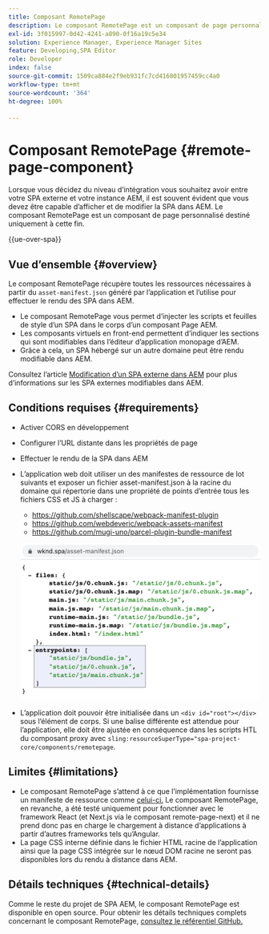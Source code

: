 ```yaml
---
title: Composant RemotePage
description: Le composant RemotePage est un composant de page personnalisé permettant de modifier les SPA React distantes dans AEM.
exl-id: 3f015997-0d42-4241-a890-0f16a19c5e34
solution: Experience Manager, Experience Manager Sites
feature: Developing,SPA Editor
role: Developer
index: false
source-git-commit: 1509ca884e2f9eb931fc7cd416801957459cc4a0
workflow-type: tm+mt
source-wordcount: '364'
ht-degree: 100%

---
```



# Composant RemotePage {#remote-page-component}

Lorsque vous décidez du niveau d’intégration vous souhaitez avoir entre votre SPA externe et votre instance AEM, il est souvent évident que vous devez être capable d’afficher et de modifier la SPA dans AEM. Le composant RemotePage est un composant de page personnalisé destiné uniquement à cette fin.

{{ue-over-spa}}

## Vue d’ensemble {#overview}

Le composant RemotePage récupère toutes les ressources nécessaires à partir du `asset-manifest.json` généré par l’application et l’utilise pour effectuer le rendu des SPA dans AEM.

* Le composant RemotePage vous permet d’injecter les scripts et feuilles de style d’un SPA dans le corps d’un composant Page AEM.
* Les composants virtuels en front-end permettent d’indiquer les sections qui sont modifiables dans l’éditeur d’application monopage d’AEM.
* Grâce à cela, un SPA hébergé sur un autre domaine peut être rendu modifiable dans AEM.

Consultez l’article [Modification d’un SPA externe dans AEM](spa-edit-external.md) pour plus d’informations sur les SPA externes modifiables dans AEM.

## Conditions requises {#requirements}

* Activer CORS en développement
* Configurer l’URL distante dans les propriétés de page
* Effectuer le rendu de la SPA dans AEM
* L’application web doit utiliser un des manifestes de ressource de lot suivants et exposer un fichier asset-manifest.json à la racine du domaine qui répertorie dans une propriété de points d’entrée tous les fichiers CSS et JS à charger :
   * https://github.com/shellscape/webpack-manifest-plugin
   * https://github.com/webdeveric/webpack-assets-manifest
   * https://github.com/mugi-uno/parcel-plugin-bundle-manifest

  ![Points d’entrée](assets/asset-manifest-entrypoints.png)

* L’application doit pouvoir être initialisée dans un `<div id="root"></div>` sous l’élément de corps. Si une balise différente est attendue pour l’application, elle doit être ajustée en conséquence dans les scripts HTL du composant proxy avec `sling:resourceSuperType="spa-project-core/components/remotepage`.

## Limites {#limitations}

* Le composant RemotePage s’attend à ce que l’implémentation fournisse un manifeste de ressource comme [celui-ci.](https://github.com/shellscape/webpack-manifest-plugin) Le composant RemotePage, en revanche, a été testé uniquement pour fonctionner avec le framework React (et Next.js via le composant remote-page-next) et il ne prend donc pas en charge le chargement à distance d’applications à partir d’autres frameworks tels qu’Angular.
* La page CSS interne définie dans le fichier HTML racine de l’application ainsi que la page CSS intégrée sur le nœud DOM racine ne seront pas disponibles lors du rendu à distance dans AEM.

## Détails techniques {#technical-details}

Comme le reste du projet de SPA AEM, le composant RemotePage est disponible en open source. Pour obtenir les détails techniques complets concernant le composant RemotePage, [consultez le référentiel GitHub.](https://github.com/adobe/aem-spa-project-core/tree/master/ui.apps/src/main/content/jcr_root/apps/spa-project-core/components/remotepage)
